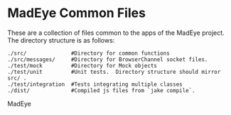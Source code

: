 MadEye Common Files
===================

These are a collection of files common to the apps of the MadEye project.
The directory structure is as follows:

    ./src/              #Directory for common functions
    ./src/messages/     #Directory for BrowserChannel socket files.
    ./test/mock         #Directory for Mock objects
    ./test/unit         #Unit tests.  Directory structure should mirror src/ .
    ./test/integration  #Tests integrating multiple classes
    ./dist/             #Compiled js files from `jake compile`.
    
MadEye
